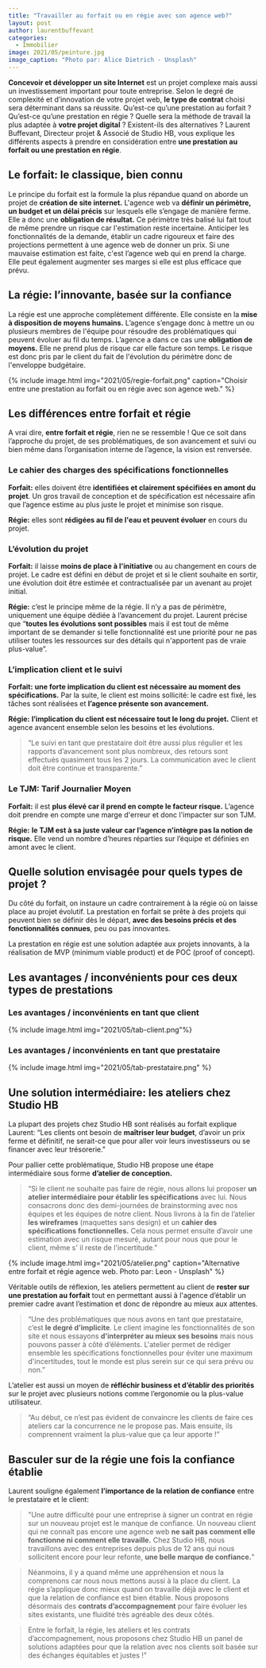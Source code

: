 ```yaml
---
title: "Travailler au forfait ou en régie avec son agence web?"
layout: post
author: laurentbuffevant
categories:
  - Immobilier
image: 2021/05/peinture.jpg
image_caption: "Photo par: Alice Dietrich - Unsplash"
---
```


**Concevoir et développer un site Internet** est un projet complexe mais aussi un investissement important pour toute entreprise. Selon le degré de complexité et d’innovation de votre projet web, **le type de contrat** choisi sera déterminant dans sa réussite. Qu’est-ce qu’une prestation au forfait ? Qu’est-ce qu’une prestation en régie ? Quelle sera la méthode de travail la plus adaptée à **votre projet digital** ? Existent-ils des alternatives ? Laurent Buffevant, Directeur projet & Associé de Studio HB, vous explique les différents aspects à prendre en considération entre **une prestation au forfait ou une prestation en régie**.

## Le forfait: le classique, bien connu

Le principe du forfait est la formule la plus répandue quand on aborde un projet de **création de site internet.** L'agence web va **définir un périmètre, un budget et un délai précis** sur lesquels elle s’engage de manière ferme. Elle a donc une **obligation de résultat.** Ce périmètre très balisé lui fait tout de même prendre un risque car l'estimation reste incertaine. Anticiper les fonctionnalités de la demande, établir un cadre rigoureux et faire des projections permettent à une agence web de donner un prix. Si une mauvaise estimation est faite, c'est l’agence web qui en prend la charge. Elle peut également augmenter ses marges si elle est plus efficace que prévu.

## La régie: l’innovante, basée sur la confiance

La régie est une approche complètement différente. Elle consiste en la **mise à disposition de moyens humains.** L’agence s’engage donc à mettre un ou plusieurs membres de l'équipe pour résoudre des problématiques qui peuvent évoluer au fil du temps. L’agence a dans ce cas une **obligation de moyens.** Elle ne prend plus de risque car elle facture son temps. Le risque est donc pris par le client du fait de l'évolution du périmètre donc de l'enveloppe budgétaire.

{% include image.html img="2021/05/regie-forfait.png" caption="Choisir entre une prestation au forfait ou en régie avec son agence web." %}

## Les différences entre forfait et régie

A vrai dire, **entre forfait et régie**, rien ne se ressemble ! Que ce soit dans l’approche du projet, de ses problématiques, de son avancement et suivi ou bien même dans l’organisation interne de l’agence, la vision est renversée.

### Le cahier des charges des spécifications fonctionnelles

**Forfait:** elles doivent être **identifiées et clairement spécifiées en amont du projet**. Un gros travail de conception et de spécification est nécessaire afin que l’agence estime au plus juste le projet et minimise son risque.

**Régie:** elles sont **rédigées au fil de l'eau et peuvent évoluer** en cours du projet.

### L’évolution du projet

**Forfait:** il laisse **moins de place à l'initiative** ou au changement en cours de projet. Le cadre est défini en début de projet et si le client souhaite en sortir, une évolution doit être estimée et contractualisée par un avenant au projet initial.

**Régie:** c’est le principe même de la régie. Il n’y a pas de périmètre, uniquement une équipe dédiée à l’avancement du projet. Laurent précise que “**toutes les évolutions sont possibles** mais il est tout de même important de se demander si telle fonctionnalité est une priorité pour ne pas utiliser toutes les ressources sur des détails qui n'apportent pas de vraie plus-value”.

### L’implication client et le suivi

**Forfait:** **une forte implication du client est nécessaire au moment des spécifications.** Par la suite, le client est moins sollicité: le cadre est fixé, les tâches sont réalisées et **l’agence présente son avancement.**

**Régie:** **l’implication du client est nécessaire tout le long du projet.** Client et agence avancent ensemble selon les besoins et les évolutions.

> “Le suivi en tant que prestataire doit être aussi plus régulier et les rapports d’avancement sont plus nombreux, des retours sont effectués quasiment tous les 2 jours. La communication avec le client doit être continue et transparente.”

### Le TJM: Tarif Journalier Moyen

**Forfait:** il est **plus élevé car il prend en compte le facteur risque.** L’agence doit prendre en compte une marge d'erreur et donc l'impacter sur son TJM.

**Régie:** **le TJM est à sa juste valeur car l’agence n’intègre pas la notion de risque.** Elle vend un nombre d’heures réparties sur l’équipe et définies en amont avec le client.

## Quelle solution envisagée pour quels types de projet ?

Du côté du forfait, on instaure un cadre contrairement à la régie où on laisse place au projet évolutif. La prestation en forfait se prête à des projets qui peuvent bien se définir dès le départ, **avec des besoins précis et des fonctionnalités connues**, peu ou pas innovantes.

La prestation en régie est une solution adaptée aux projets innovants, à la réalisation de MVP (minimum viable product) et de POC (proof of concept).

## Les avantages / inconvénients pour ces deux types de prestations

### Les avantages / inconvénients en tant que client
{% include image.html img="2021/05/tab-client.png"%}

### Les avantages / inconvénients en tant que prestataire
{% include image.html img="2021/05/tab-prestataire.png" %}

## Une solution intermédiaire: les ateliers chez Studio HB

La plupart des projets chez Studio HB sont réalisés au forfait explique Laurent: “Les clients ont besoin de **maîtriser leur budget**, d’avoir un prix ferme et définitif, ne serait-ce que pour aller voir leurs investisseurs ou se financer avec leur trésorerie."

Pour pallier cette problématique, Studio HB propose une étape intermédiaire sous forme **d’atelier de conception.**

> “Si le client ne souhaite pas faire de régie, nous allons lui proposer **un atelier intermédiaire pour établir les spécifications** avec lui. Nous consacrons donc des demi-journées de brainstorming avec nos équipes et les équipes de notre client. Nous livrons à la fin de l’atelier **les wireframes** (maquettes sans design) et un **cahier des spécifications fonctionnelles.** Cela nous permet ensuite d’avoir une estimation avec un risque mesuré, autant pour nous que pour le client, même s' il reste de l'incertitude.”

{% include image.html img="2021/05/atelier.png" caption="Alternative entre forfait et régie agence web. Photo par: Leon - Unsplash" %}

Véritable outils de réflexion, les ateliers permettent au client de **rester sur une prestation au forfait** tout en permettant aussi à l'agence d’établir un premier cadre avant l’estimation et donc de répondre au mieux aux attentes.

> “Une des problématiques que nous avons en tant que prestataire, c’est **le degré d’implicite**. Le client imagine les fonctionnalités de son site et nous essayons **d’interpréter au mieux ses besoins** mais nous pouvons passer à côté d’éléments. L'atelier permet de rédiger ensemble les spécifications fonctionnelles pour éviter une maximum d'incertitudes, tout le monde est plus serein sur ce qui sera prévu ou non.”

L’atelier est aussi un moyen de **réfléchir business et d’établir des priorités** sur le projet avec plusieurs notions comme l’ergonomie ou la plus-value utilisateur.

> “Au début, ce n’est pas évident de convaincre les clients de faire ces ateliers car la concurrence ne le propose pas. Mais ensuite, ils comprennent vraiment la plus-value que ça leur apporte !”

## Basculer sur de la régie une fois la confiance établie

Laurent souligne également **l’importance de la relation de confiance** entre le prestataire et le client:

> "Une autre difficulté pour une entreprise à signer un contrat en régie sur un nouveau projet est le manque de confiance. Un nouveau client qui ne connaît pas encore une agence web **ne sait pas comment elle fonctionne ni comment elle travaille.** Chez Studio HB, nous travaillons avec des entreprises depuis plus de 12 ans qui nous sollicitent encore pour leur refonte, **une belle marque de confiance.**"

> Néanmoins, il y a quand même une appréhension et nous la comprenons car nous nous mettons aussi à la place du client. La régie s’applique donc mieux quand on travaille déjà avec le client et que la relation de confiance est bien établie. Nous proposons désormais des **contrats d’accompagnement** pour faire évoluer les sites existants, une fluidité très agréable des deux côtés.

> Entre le forfait, la régie, les ateliers et les contrats d’accompagnement, nous proposons chez Studio HB un panel de solutions adaptées pour que la relation avec nos clients soit basée sur des échanges équitables et justes !"
